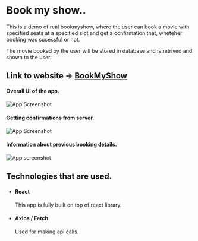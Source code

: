 # Book my show..

This is a demo of real bookmyshow, where the user can book a movie with specified seats at a specified slot and get a confirmation that, wheteher booking was sucessful or not.

The movie booked by the user will be stored in database and is retrived and shown to the user.

## Link to website -> [BookMyShow](https://my-show-book.netlify.app/)


#### Overall UI of the app.

![App Screenshot](https://snipboard.io/qjIr2l.jpg)

#### Getting confirmations from server.

![App Screenshot](https://snipboard.io/uAr2ea.jpg)

#### Information about previous booking details.

![App screenshot](https://snipboard.io/NT461E.jpg)

## Technologies that are used.

- #### React  
    This app is fully built on top of react library.
- #### Axios / Fetch
    Used for making api calls.

